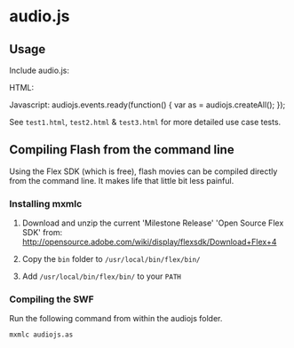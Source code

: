 # audio.js

## Usage

Include audio.js:
    <script src="./audio.js"></script>

HTML:
    <audio id="audio_tag2" preload="auto" autobuffer>
      <source src="./juicy.mp3">
    </audio>

Javascript:
    audiojs.events.ready(function() {
      var as = audiojs.createAll();
    });

See `test1.html`, `test2.html` & `test3.html` for more detailed use case tests.

## Compiling Flash from the command line

Using the Flex SDK (which is free), flash movies can be compiled
directly from the command line. It makes life that little bit less painful.

### Installing mxmlc

1. Download and unzip the current 'Milestone Release' 'Open Source Flex SDK' from:
   <http://opensource.adobe.com/wiki/display/flexsdk/Download+Flex+4>

2. Copy the `bin` folder to `/usr/local/bin/flex/bin/`

3. Add `/usr/local/bin/flex/bin/` to your `PATH`

### Compiling the SWF

Run the following command from within the audiojs folder.

    mxmlc audiojs.as